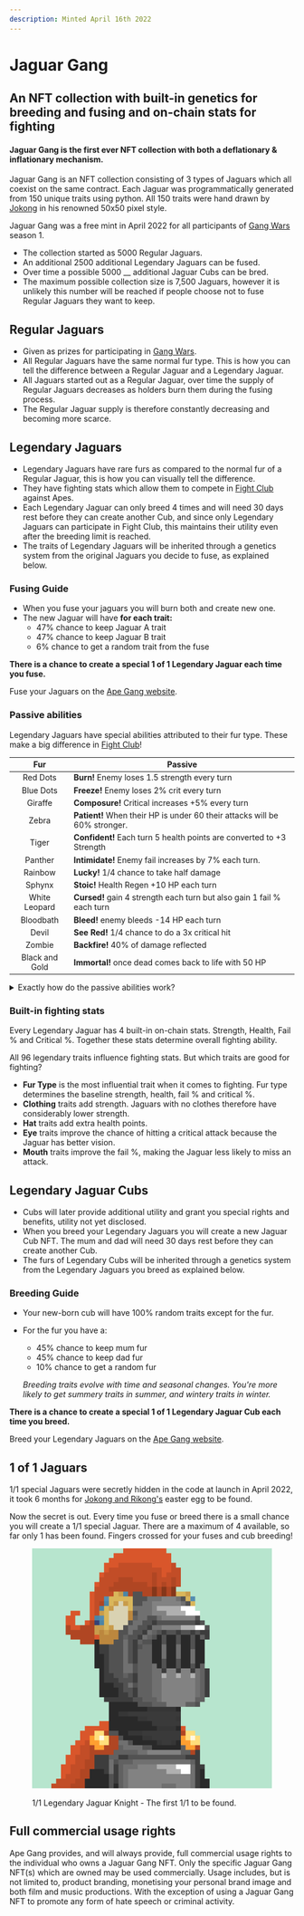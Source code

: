 ```yaml
---
description: Minted April 16th 2022
---
```


# Jaguar Gang

## An NFT collection with built-in genetics for breeding and fusing and on-chain stats for fighting

#### Jaguar Gang is the first ever NFT collection with both a deflationary & inflationary mechanism.

Jaguar Gang is an NFT collection consisting of 3 types of Jaguars which all coexist on the same contract. Each Jaguar was programmatically generated from 150 unique traits using python. All 150 traits were hand drawn by [Jokong](../about-us/founders.md) in his renowned 50x50 pixel style.

Jaguar Gang was a free mint in April 2022 for all participants of [Gang Wars](../play-to-earn-games/gang-wars.md) season 1.&#x20;

* The collection started as 5000 Regular Jaguars.
* An additional 2500 additional Legendary Jaguars can be fused.
* Over time a possible 5000 __ additional Jaguar Cubs can be bred.
* The maximum possible collection size is 7,500 Jaguars, however it is unlikely this number will be reached if people choose not to fuse Regular Jaguars they want to keep.

## Regular Jaguars

* Given as prizes for participating in [Gang Wars](../play-to-earn-games/gang-wars.md).
* All Regular Jaguars have the same normal fur type. This is how you can tell the difference between a Regular Jaguar and a Legendary Jaguar.
* All Jaguars started out as a Regular Jaguar, over time the supply of Regular Jaguars decreases as holders burn them during the fusing process.
* The Regular Jaguar supply is therefore constantly decreasing and becoming more scarce.

## Legendary Jaguars <a href="#8c7c" id="8c7c"></a>

* Legendary Jaguars have rare furs as compared to the normal fur of a Regular Jaguar, this is how you can visually tell the difference.
* They have fighting stats which allow them to compete in [Fight Club](../play-to-earn-games/fight-club/) against Apes.
* Each Legendary Jaguar can only breed 4 times and will need 30 days rest before they can create another Cub, and since only Legendary Jaguars can participate in Fight Club, this maintains their utility even after the breeding limit is reached.
* The traits of Legendary Jaguars will be inherited through a genetics system from the original Jaguars you decide to fuse, as explained below.

### F**using Guide**

* When you fuse your jaguars you will burn both and create new one.
* The new Jaguar will have **for each trait:**
  * 47% chance to keep Jaguar A trait
  * 47% chance to keep Jaguar B trait
  * 6% chance to get a random trait from the fuse

**There is a chance to create a special 1 of 1 Legendary Jaguar each time you fuse.**&#x20;

Fuse your Jaguars on the [Ape Gang website](https://apegang.art/utilities).

### Passive abilities

Legendary Jaguars have special abilities attributed to their fur type. These make a big difference in [Fight Club](../play-to-earn-games/fight-club/)!

|       Fur      | Passive                                                                    |
| :------------: | -------------------------------------------------------------------------- |
|    Red Dots    | **Burn!** Enemy loses 1.5 strength every turn                              |
|    Blue Dots   | **Freeze!** Enemy loses 2% crit every turn                                 |
|     Giraffe    | **Composure!** Critical increases +5% every turn                           |
|      Zebra     | **Patient!** When their HP is under 60 their attacks will be 60% stronger. |
|      Tiger     | **Confident!** Each turn 5 health points are converted to +3 Strength      |
|     Panther    | **Intimidate!** Enemy fail increases by 7% each turn.                      |
|     Rainbow    | **Lucky!** 1/4 chance to take half damage                                  |
|     Sphynx     | **Stoic!** Health Regen +10 HP each turn                                   |
|  White Leopard | **Cursed!** gain 4 strength each turn but also gain 1 fail % each turn     |
|    Bloodbath   | **Bleed!** enemy bleeds -14 HP each turn                                   |
|      Devil     | **See Red!** 1/4 chance to do a 3x critical hit                            |
|     Zombie     | **Backfire!** 40% of damage reflected                                      |
| Black and Gold | **Immortal!** once dead comes back to life with 50 HP                      |

<details>

<summary>Exactly how do the passive abilities work?</summary>

First it's important to note that each "turn" is actually two attacks, one by the attacker and one by the defender.

Second, when a stat increases or decreases each turn, it accumulates. By the end of the fight the stat can have changed considerably from the beginning.



**Red dots** - Enemy loses 1.5 strength each turn. After each fighter has made 1 attack, the turn is over. At this point the enemy loses 1.5 strength which makes their attacks weaker the next turn.&#x20;

**Blue dots** - Enemy loses 2% crit every turn. If the enemy starts on 20% crit, after one turn they will be on 18%, two turns 16%, three turns 14%, etc.

**Giraffe** - Critical increases+5% every turn. If your starting crit is 20%, after one turn you will have 25%, two turns 30%, three turns 35%, etc.

**Zebra** - When your HP is under 60 your strength will be increased by 60%. Once the enemy has reduced your health to below 60, you will start dealing considerably more damage. The 60% increase works on regular attacks and critical attacks.

**Tiger** - Each turn, 5 HP is converted into +3 strength.

</details>

### Built-in fighting stats

Every Legendary Jaguar has 4 built-in on-chain stats. Strength, Health, Fail % and Critical %. Together these stats determine overall fighting ability.

All 96 legendary traits influence fighting stats. But which traits are good for fighting?

* **Fur Type** is the most influential trait when it comes to fighting. Fur type determines the baseline strength, health, fail % and critical %.
* **Clothing** traits add strength. Jaguars with no clothes therefore have considerably lower strength.
* **Hat** traits add extra health points.
* **Eye** traits improve the chance of hitting a critical attack because the Jaguar has better vision.
* **Mouth** traits improve the fail %, making the Jaguar less likely to miss an attack.

## Legendary Jaguar Cubs <a href="#372f" id="372f"></a>

* Cubs will later provide additional utility and grant you special rights and benefits, utility not yet disclosed.
* When you breed your Legendary Jaguars you will create a new Jaguar Cub NFT. The mum and dad will need 30 days rest before they can create another Cub.
* The furs of Legendary Cubs will be inherited through a genetics system from the Legendary Jaguars you breed as explained below.

### **Breeding Guide**

* Your new-born cub will have 100% random traits except for the fur.
*   For the fur you have a:

    * 45% chance to keep mum fur&#x20;
    * 45% chance to keep dad fur&#x20;
    * 10% chance to get a random fur&#x20;



    _Breeding traits evolve with time and seasonal changes. You're more likely to get summery traits in summer, and wintery traits in winter._

**There is a chance to create a special 1 of 1 Legendary Jaguar Cub each time you breed.**&#x20;

Breed your Legendary Jaguars on the [Ape Gang website](https://apegang.art/utilities).

## 1 of 1 Jaguars

1/1 special Jaguars were secretly hidden in the code at launch in April 2022, it took 6 months for [Jokong and Rikong's](../about-us/founders.md) easter egg to be found.

Now the secret is out. Every time you fuse or breed there is a small chance you will create a 1/1 special Jaguar. There are a maximum of 4 available, so far only 1 has been found. Fingers crossed for your fuses and cub breeding!

<figure><img src="../.gitbook/assets/unnamed (2).png" alt=""><figcaption><p>1/1 Legendary Jaguar Knight - The first 1/1 to be found.</p></figcaption></figure>

## Full commercial usage rights

Ape Gang provides, and will always provide, full commercial usage rights to the individual who owns a Jaguar Gang NFT. Only the specific Jaguar Gang NFT(s) which are owned may be used commercially. Usage includes, but is not limited to, product branding, monetising your personal brand image and both film and music productions. With the exception of using a Jaguar Gang NFT to promote any form of hate speech or criminal activity.
